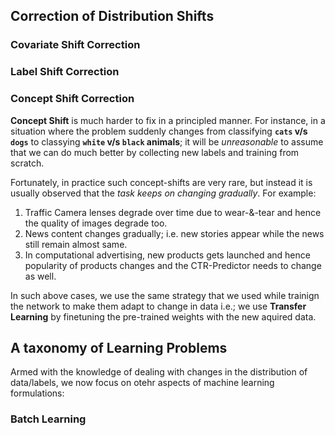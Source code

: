 ## Correction of Distribution Shifts

### Covariate Shift Correction

### Label Shift Correction

### Concept Shift Correction

**Concept Shift** is much harder to fix in a principled manner.
For instance, in a situation where the problem suddenly changes from
classifying **`cats` v/s `dogs`** to classying **`white` v/s `black` animals**;
it will be _unreasonable_ to assume that we can do much better by collecting new labels and training
from scratch.

Fortunately, in practice such concept-shifts are very rare, but instead it is usually observed that the 
_task keeps on changing gradually_. For example:

1. Traffic Camera lenses degrade over time due to wear-&-tear and hence the quality of images degrade too.
2. News content changes gradually; i.e. new stories appear while the news still remain almost same.
3. In computational advertising, new products gets launched and hence popularity of products changes 
and the CTR-Predictor needs to change as well.

In such above cases, we use the same strategy that we used while trainign the network to make them 
adapt to change in data i.e.; we use **Transfer Learning** by finetuning the pre-trained weights with
the new aquired data.

## A taxonomy of Learning Problems

Armed with the knowledge of dealing with changes in the distribution of data/labels, 
we now focus on otehr aspects of machine learning formulations:

### Batch Learning

